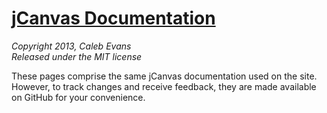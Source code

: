 # [jCanvas Documentation](http://projects.calebevans.me/jcanvas/docs/)
*Copyright 2013, Caleb Evans*  
*Released under the MIT license*

These pages comprise the same jCanvas documentation used on the site. However, to track changes and receive feedback, they are made available on GitHub for your convenience.
